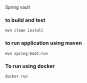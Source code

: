 Spring vault

### to build and test

``mvn clean install``

### to run application using maven

``mvn spring-boot:run``

### To run using docker

``docker run``



